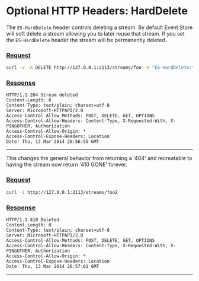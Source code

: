 # Optional HTTP Headers: HardDelete

The `ES-HardDelete` header controls deleting a stream. By default Event Store will soft delete a stream allowing you to later reuse that stream. If you set the `ES-HardDelete` header the stream will be permanently deleted.

### [Request](#tab/tabid-1)
```bash
curl -v -X DELETE http://127.0.0.1:2113/streams/foo -H "ES-HardDelete:true"
```

### [Response](#tab/tabid-2)

```http
HTTP/1.1 204 Stream deleted
Content-Length: 0
Content-Type: text/plain; charset=utf-8
Server: Microsoft-HTTPAPI/2.0
Access-Control-Allow-Methods: POST, DELETE, GET, OPTIONS
Access-Control-Allow-Headers: Content-Type, X-Requested-With, X-PINGOTHER, Authorization
Access-Control-Allow-Origin: *
Access-Control-Expose-Headers: Location
Date: Thu, 13 Mar 2014 20:56:55 GMT
```

***

This changes the general behavior from returning a '404' and recreatable to having the stream now return '410 GONE' forever.

### [Request](#tab/tabid-1)

```bash
curl -i http://127.0.0.1:2113/streams/foo2
```

### [Response](#tab/tabid-2)


```http
HTTP/1.1 410 Deleted
Content-Length: 0
Content-Type: text/plain; charset=utf-8
Server: Microsoft-HTTPAPI/2.0
Access-Control-Allow-Methods: POST, DELETE, GET, OPTIONS
Access-Control-Allow-Headers: Content-Type, X-Requested-With, X-PINGOTHER, Authorization
Access-Control-Allow-Origin: *
Access-Control-Expose-Headers: Location
Date: Thu, 13 Mar 2014 20:57:01 GMT
```

***